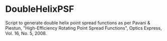 # DoubleHelixPSF
Script to generate double helix point spread functions as per Pavani & Piestun, "High-Efficiency Rotating Point Spread Functions", Optics Express, Vol. 16, No. 5, 2008.
